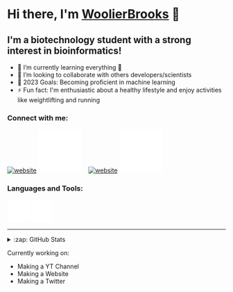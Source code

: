 # Hi there, I'm [WoolierBrooks][youtube] 👋 

## I'm a biotechnology student with a strong interest in bioinformatics!

- 🧠 I’m currently learning everything 🤣
- 🥂 I’m looking to collaborate with others developers/scientists
- 🥅 2023 Goals: Becoming proficient in machine learning
- ⚡ Fun fact: I'm enthusiastic about a healthy lifestyle and enjoy activities like weightlifting and running

### Connect with me:

[![website](./img/linkedin-light.svg)](https://linkedin.com/in/WoolierBrooks#gh-light-mode-only)
[![website](./img/linkedin-dark.svg)](https://linkedin.com/in/julio-cardus#gh-dark-mode-only)
&nbsp;&nbsp;
[![website](./img/instagram-light.svg)](https://instagram.com/WoolierBrooks#gh-light-mode-only)
[![website](./img/instagram-dark.svg)](https://instagram.com/WoolierBrooks#gh-dark-mode-only)

### Languages and Tools:

<p align="left">
  <img src="./img/python-dark.svg" alt="python" width="50">
  <img src="./img/vscode-dark.svg" alt="vscode" width="50"/>
</p>

---

<details>
  <summary>:zap: GitHub Stats</summary>

  <img align="left" alt="WoolierBrooks's GitHub Stats" src="https://github-readme-stats.vercel.app/api?username=WoolierBrooks&show_icons=true&hide_border=false&title_color=ff652f&icon_color=FFE400&bg_color=09131B&text_color=ffffff&border_color=0c1a25" />

</details>

[website]: https://WoolierBrooks.com
[course]: http://vsCodeHero.com
[twitter]: https://twitter.com/WoolierBrooks
[youtube]: https://youtube.com/WoolierBrooks
[instagram]: https://instagram.com/WoolierBrooks
[linkedin]: https://linkedin.com/in/WoolierBrooks
[jsplaylist]: https://www.youtube.com/playlist?list=PLkwxH9e_vrALRJKu7wfXby3MKeflhTu6B
[cssplaylist]: https://www.youtube.com/playlist?list=PLkwxH9e_vrALSdvZuEh6gqQdmDoDIoqz4
[reactplaylist]: https://www.youtube.com/playlist?list=PLkwxH9e_vrAK4TdffpxKY3QGyHCpxFcQ0

Currently working on:
- Making a YT Channel
- Making a Website
- Making a Twitter